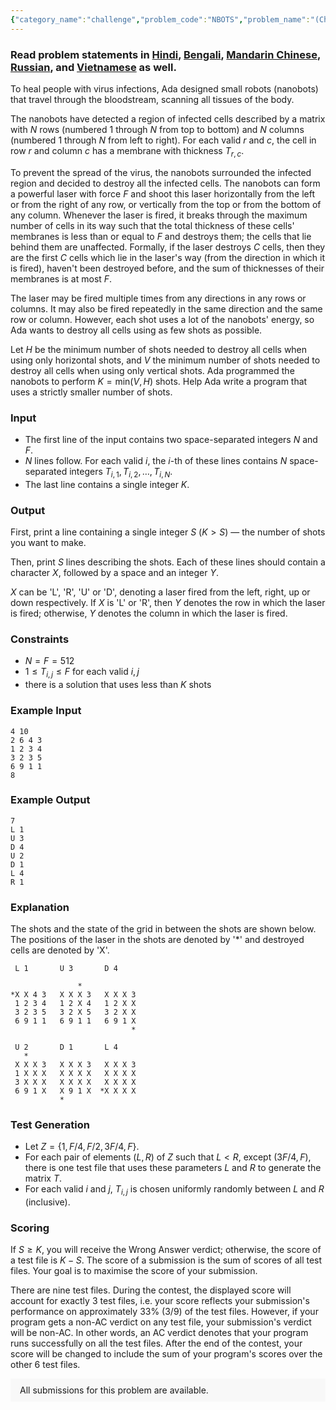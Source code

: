 ```yaml
---
{"category_name":"challenge","problem_code":"NBOTS","problem_name":"(Challenge) Nanobots","problemComponents":{"constraints":"","constraintsState":false,"subtasks":"","subtasksState":false,"inputFormat":"","inputFormatState":false,"outputFormat":"","outputFormatState":false,"sampleTestCases":{}},"video_editorial_url":"","languages_supported":{"0":"CPP14","1":"C","2":"JAVA","3":"PYTH 3.6","4":"CPP17","5":"PYTH","6":"PYP3","7":"CS2","8":"ADA","9":"PYPY","10":"TEXT","11":"PAS fpc","12":"NODEJS","13":"RUBY","14":"PHP","15":"GO","16":"HASK","17":"TCL","18":"PERL","19":"SCALA","20":"LUA","21":"kotlin","22":"BASH","23":"JS","24":"LISP sbcl","25":"rust","26":"PAS gpc","27":"BF","28":"CLOJ","29":"R","30":"D","31":"CAML","32":"FORT","33":"ASM","34":"swift","35":"FS","36":"WSPC","37":"LISP clisp","38":"SQL","39":"SCM guile","40":"PERL6","41":"ERL","42":"CLPS","43":"ICK","44":"NICE","45":"PRLG","46":"ICON","47":"COB","48":"SCM chicken","49":"PIKE","50":"SCM qobi","51":"ST","52":"SQLQ","53":"NEM"},"max_timelimit":10,"source_sizelimit":50000,"problem_author":"alei","problem_tester":null,"date_added":"7-04-2020","tags":{"0":"alei","1":"alei","2":"challenge","3":"dynamic","4":"greedy","5":"may20"},"problem_difficulty_level":"Unavailable","best_tag":"Dynamic Programming","editorial_url":"https://discuss.codechef.com/problems/NBOTS","time":{"view_start_date":1589189402,"submit_start_date":1589189402,"visible_start_date":1589189402,"end_date":1735669800},"is_direct_submittable":false,"problemDiscussURL":"https://discuss.codechef.com/search?q=NBOTS","is_proctored":false,"visitedContests":{},"layout":"problem"}
---
```

### Read problem statements in [Hindi](https://www.codechef.com/download/translated/MAY20/hindi/NBOTS.pdf), [Bengali](https://www.codechef.com/download/translated/MAY20/bengali/NBOTS.pdf), [Mandarin Chinese](https://www.codechef.com/download/translated/MAY20/mandarin/NBOTS.pdf), [Russian](https://www.codechef.com/download/translated/MAY20/russian/NBOTS.pdf), and [Vietnamese](https://www.codechef.com/download/translated/MAY20/vietnamese/NBOTS.pdf) as well.

To heal people with virus infections, Ada designed small robots (nanobots) that travel through the bloodstream, scanning all tissues of the body.

The nanobots have detected a region of infected cells described by a matrix with $N$ rows (numbered $1$ through $N$ from top to bottom) and $N$ columns (numbered $1$ through $N$ from left to right). For each valid $r$ and $c$, the cell in row $r$ and column $c$ has a membrane with thickness $T_{r,c}$.

To prevent the spread of the virus, the nanobots surrounded the infected region and decided to destroy all the infected cells. The nanobots can form a powerful laser with force $F$ and shoot this laser horizontally from the left or from the right of any row, or vertically from the top or from the bottom of any column. Whenever the laser is fired, it breaks through the maximum number of cells in its way such that the total thickness of these cells' membranes is less than or equal to $F$ and destroys them; the cells that lie behind them are unaffected. Formally, if the laser destroys $C$ cells, then they are the first $C$ cells which lie in the laser's way (from the direction in which it is fired), haven't been destroyed before, and the sum of thicknesses of their membranes is at most $F$.

The laser may be fired multiple times from any directions in any rows or columns. It may also be fired repeatedly in the same direction and the same row or column. However, each shot uses a lot of the nanobots' energy, so Ada wants to destroy all cells using as few shots as possible.

Let $H$ be the minimum number of shots needed to destroy all cells when using only horizontal shots, and $V$ the minimum number of shots needed to destroy all cells when using only vertical shots. Ada programmed the nanobots to perform $K = \mathrm{min}(V,H)$ shots. Help Ada write a program that uses a strictly smaller number of shots.

### Input
- The first line of the input contains two space-separated integers $N$ and $F$.
- $N$ lines follow. For each valid $i$, the $i$-th of these lines contains $N$ space-separated integers $T_{i,1}, T_{i,2}, \ldots, T_{i,N}$.
- The last line contains a single integer $K$.

### Output
First, print a line containing a single integer $S$ ($K \gt S$) ― the number of shots you want to make.

Then, print $S$ lines describing the shots. Each of these lines should contain a character $X$, followed by a space and an integer $Y$.

$X$ can be 'L', 'R', 'U' or 'D', denoting a laser fired from the left, right, up or down respectively. If $X$ is 'L' or 'R', then $Y$ denotes the row in which the laser is fired; otherwise, $Y$ denotes the column in which the laser is fired.

### Constraints
- $N = F = 512$
- $1 \le T_{i,j} \le F$ for each valid $i, j$
- there is a solution that uses less than $K$ shots

### Example Input
```
4 10
2 6 4 3
1 2 3 4
3 2 3 5
6 9 1 1
8
```

### Example Output
```
7
L 1
U 3
D 4
U 2
D 1
L 4
R 1
```

### Explanation
The shots and the state of the grid in between the shots are shown below. The positions of the laser in the shots are denoted by '*' and destroyed cells are denoted by 'X'.

```
 L 1       U 3       D 4

               *
*X X 4 3   X X X 3   X X X 3
 1 2 3 4   1 2 X 4   1 2 X X
 3 2 3 5   3 2 X 5   3 2 X X
 6 9 1 1   6 9 1 1   6 9 1 X
                           *

 U 2       D 1       L 4
   *
 X X X 3   X X X 3   X X X 3
 1 X X X   X X X X   X X X X
 3 X X X   X X X X   X X X X
 6 9 1 X   X 9 1 X  *X X X X
           *
```

### Test Generation
- Let $Z=\{1, F/4, F/2, 3F/4, F\}$.
- For each pair of elements $(L, R)$ of $Z$ such that $L \lt R$, except $(3F/4, F)$, there is one test file that uses these parameters $L$ and $R$ to generate the matrix $T$.
- For each valid $i$ and $j$, $T_{i,j}$ is chosen uniformly randomly between $L$ and $R$ (inclusive).

### Scoring
If $S \ge K$, you will receive the Wrong Answer verdict; otherwise, the score of a test file is $K-S$. The score of a submission is the sum of scores of all test files. Your goal is to maximise the score of your submission.

There are nine test files. During the contest, the displayed score will account for exactly 3 test files, i.e. your score reflects your submission's performance on approximately 33% (3/9) of the test files. However, if your program gets a non-AC verdict on any test file, your submission's verdict will be non-AC. In other words, an AC verdict denotes that your program runs successfully on all the test files. After the end of the contest, your score will be changed to include the sum of your program's scores over the other 6 test files.

<aside style='background: #f8f8f8;padding: 10px 15px;'><div>All submissions for this problem are available.</div></aside>